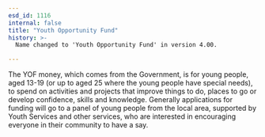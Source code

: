 ```yaml
---
esd_id: 1116
internal: false
title: "Youth Opportunity Fund"
history: >-
  Name changed to 'Youth Opportunity Fund' in version 4.00.

---
```


The YOF money, which comes from the Government, is for young people, aged 13-19 (or up to aged 25 where the young people have special needs), to spend on activities and projects that improve things to do, places to go or develop confidence, skills and knowledge.  Generally applications for funding will go to a panel of young people from the local area, supported by Youth Services and other services, who are interested in encouraging everyone in their community to have a say.

